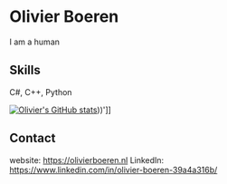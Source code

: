 # Olivier Boeren
I am a human

## Skills
C#, C++, Python

[![Olivier's GitHub stats](https://github-readme-stats.vercel.app/api?username=kerelolivier)](https://github.com/anuraghazra/github-readme-stats)))']]

## Contact
website: https://olivierboeren.nl
LinkedIn: https://www.linkedin.com/in/olivier-boeren-39a4a316b/

